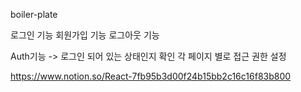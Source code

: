 boiler-plate

로그인 기능
회원가입 기능
로그아웃 기능

Auth기능 -> 로그인 되어 있는 상태인지 확인
각 페이지 별로 접근 권한 설정

https://www.notion.so/React-7fb95b3d00f24b15bb2c16c16f83b800